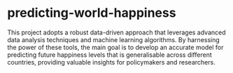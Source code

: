 # predicting-world-happiness
 This project adopts a robust data-driven approach that leverages advanced data analysis techniques and machine learning algorithms. By harnessing the power of these tools, the main goal is to develop an accurate model for predicting future happiness levels that is generalisable across different countries, providing valuable insights for policymakers and researchers.
